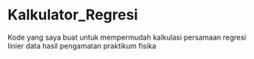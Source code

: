 # Kalkulator_Regresi
Kode yang saya buat untuk mempermudah kalkulasi persamaan regresi linier data hasil pengamatan praktikum fisika
